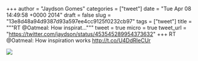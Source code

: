 
+++
author = "Jaydson Gomes"
categories = ["tweet"]
date = "Tue Apr 08 14:49:58 +0000 2014"
draft = false
slug = "13e8d48a94d9387d93a597ee4cc9125f0232cb97"
tags = ["tweet"]
title = """RT @Oatmeal: How inspirat..."""
tweet = true
micro = true
tweet_url = "https://twitter.com/jaydson/status/453545289954373632"
+++
RT @Oatmeal: How inspiration works http://t.co/U4DdRIeCUr

![](/images/tweet-media/453545289954373632-BjWul6aCMAAmkQW.png)